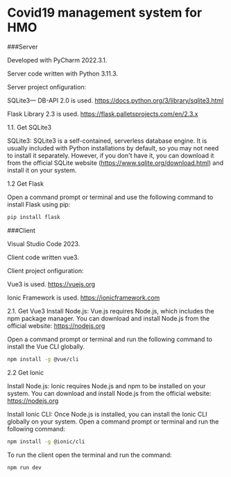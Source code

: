 # Covid19 management system for HMO

###Server

Developed with PyCharm 2022.3.1.

Server code written with Python 3.11.3.

Server project onfiguration:

SQLite3— DB-API 2.0 is used. https://docs.python.org/3/library/sqlite3.html

Flask Library 2.3 is used.  https://flask.palletsprojects.com/en/2.3.x

1.1. Get SQLite3

SQLite3: SQLite3 is a self-contained, serverless database engine. It is usually included with Python installations by default, so you may not need to install it separately. However, if you don't have it, you can download it from the official SQLite website (https://www.sqlite.org/download.html) and install it on your system.

1.2 Get Flask

Open a command prompt or terminal and use the following command to install Flask using pip:

```sh
pip install flask
```

###Client

Visual Studio Code 2023.

Client code written vue3.

Client project onfiguration:

Vue3 is used. https://vuejs.org

Ionic Framework is used.  https://ionicframework.com


2.1. Get Vue3
Install Node.js: Vue.js requires Node.js, which includes the npm package manager. You can download and install Node.js from the official website: https://nodejs.org

Open a command prompt or terminal and run the following command to install the Vue CLI globally.

```sh
npm install -g @vue/cli
```


2.2 Get Ionic

Install Node.js: Ionic requires Node.js and npm  to be installed on your system. You can download and install Node.js from the official website: https://nodejs.org

Install Ionic CLI: Once Node.js is installed, you can install the Ionic CLI globally on your system. Open a command prompt or terminal and run the following command:
```sh
npm install -g @ionic/cli
```


To run the client open the terminal and run the command:
```sh
npm run dev
```

 
         
